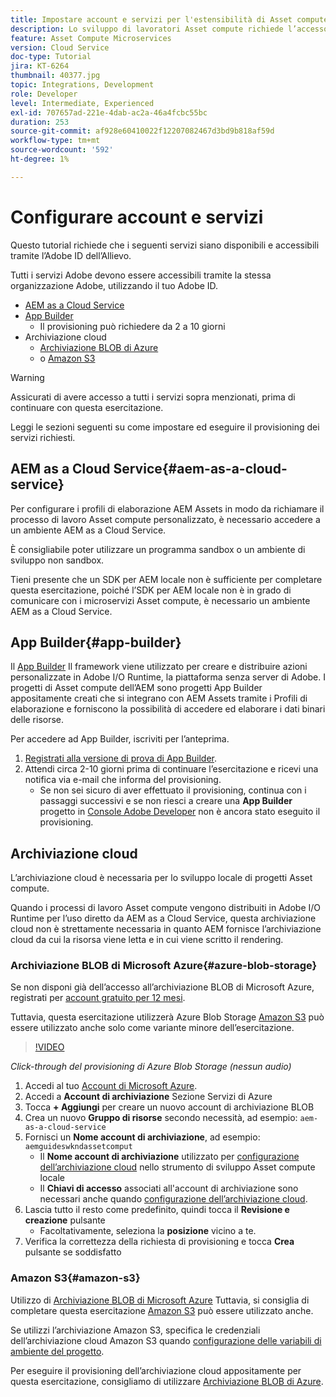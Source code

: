 ```yaml
---
title: Impostare account e servizi per l'estensibilità di Asset compute
description: Lo sviluppo di lavoratori Asset compute richiede l’accesso ad account e servizi tra cui AEM as a Cloud Service, App Builder e l’archiviazione cloud fornita da Microsoft o Amazon.
feature: Asset Compute Microservices
version: Cloud Service
doc-type: Tutorial
jira: KT-6264
thumbnail: 40377.jpg
topic: Integrations, Development
role: Developer
level: Intermediate, Experienced
exl-id: 707657ad-221e-4dab-ac2a-46a4fcbc55bc
duration: 253
source-git-commit: af928e60410022f12207082467d3bd9b818af59d
workflow-type: tm+mt
source-wordcount: '592'
ht-degree: 1%

---
```


# Configurare account e servizi

Questo tutorial richiede che i seguenti servizi siano disponibili e accessibili tramite l’Adobe ID dell’Allievo.

Tutti i servizi Adobe devono essere accessibili tramite la stessa organizzazione Adobe, utilizzando il tuo Adobe ID.

+ [AEM as a Cloud Service](#aem-as-a-cloud-service)
+ [App Builder](#app-builder)
   + Il provisioning può richiedere da 2 a 10 giorni
+ Archiviazione cloud
   + [Archiviazione BLOB di Azure](https://azure.microsoft.com/en-us/services/storage/blobs/)
   + o [Amazon S3](https://aws.amazon.com/s3/?did=ft_card&amp;trk=ft_card)

>[!WARNING]
>
>Assicurati di avere accesso a tutti i servizi sopra menzionati, prima di continuare con questa esercitazione.
> 
> Leggi le sezioni seguenti su come impostare ed eseguire il provisioning dei servizi richiesti.

## AEM as a Cloud Service{#aem-as-a-cloud-service}

Per configurare i profili di elaborazione AEM Assets in modo da richiamare il processo di lavoro Asset compute personalizzato, è necessario accedere a un ambiente AEM as a Cloud Service.

È consigliabile poter utilizzare un programma sandbox o un ambiente di sviluppo non sandbox.

Tieni presente che un SDK per AEM locale non è sufficiente per completare questa esercitazione, poiché l’SDK per AEM locale non è in grado di comunicare con i microservizi Asset compute, è necessario un ambiente AEM as a Cloud Service.

## App Builder{#app-builder}

Il [App Builder](https://developer.adobe.com/app-builder/) Il framework viene utilizzato per creare e distribuire azioni personalizzate in Adobe I/O Runtime, la piattaforma senza server di Adobe. I progetti di Asset compute dell’AEM sono progetti App Builder appositamente creati che si integrano con AEM Assets tramite i Profili di elaborazione e forniscono la possibilità di accedere ed elaborare i dati binari delle risorse.

Per accedere ad App Builder, iscriviti per l’anteprima.

1. [Registrati alla versione di prova di App Builder](https://developer.adobe.com/app-builder/trial/).
1. Attendi circa 2-10 giorni prima di continuare l’esercitazione e ricevi una notifica via e-mail che informa del provisioning.
   + Se non sei sicuro di aver effettuato il provisioning, continua con i passaggi successivi e se non riesci a creare una __App Builder__ progetto in [Console Adobe Developer](https://developer.adobe.com/console/) non è ancora stato eseguito il provisioning.

## Archiviazione cloud

L’archiviazione cloud è necessaria per lo sviluppo locale di progetti Asset compute.

Quando i processi di lavoro Asset compute vengono distribuiti in Adobe I/O Runtime per l’uso diretto da AEM as a Cloud Service, questa archiviazione cloud non è strettamente necessaria in quanto AEM fornisce l’archiviazione cloud da cui la risorsa viene letta e in cui viene scritto il rendering.

### Archiviazione BLOB di Microsoft Azure{#azure-blob-storage}

Se non disponi già dell’accesso all’archiviazione BLOB di Microsoft Azure, registrati per [account gratuito per 12 mesi](https://azure.microsoft.com/en-us/free/).

Tuttavia, questa esercitazione utilizzerà Azure Blob Storage [Amazon S3](#amazon-s3) può essere utilizzato anche solo come variante minore dell’esercitazione.

>[!VIDEO](https://video.tv.adobe.com/v/40377?quality=12&learn=on)

_Click-through del provisioning di Azure Blob Storage (nessun audio)_

1. Accedi al tuo [Account di Microsoft Azure](https://azure.microsoft.com/en-us/account/).
1. Accedi a __Account di archiviazione__ Sezione Servizi di Azure
1. Tocca __+ Aggiungi__ per creare un nuovo account di archiviazione BLOB
1. Crea un nuovo __Gruppo di risorse__ secondo necessità, ad esempio: `aem-as-a-cloud-service`
1. Fornisci un __Nome account di archiviazione__, ad esempio: `aemguideswkndassetcomput`
   + Il __Nome account di archiviazione__  utilizzato per [configurazione dell’archiviazione cloud](../develop/environment-variables.md) nello strumento di sviluppo Asset compute locale
   + Il __Chiavi di accesso__ associati all&#39;account di archiviazione sono necessari anche quando [configurazione dell’archiviazione cloud](../develop/environment-variables.md).
1. Lascia tutto il resto come predefinito, quindi tocca il __Revisione e creazione__ pulsante
   + Facoltativamente, seleziona la __posizione__ vicino a te.
1. Verifica la correttezza della richiesta di provisioning e tocca __Crea__ pulsante se soddisfatto

### Amazon S3{#amazon-s3}

Utilizzo di [Archiviazione BLOB di Microsoft Azure](#azure-blob-storage) Tuttavia, si consiglia di completare questa esercitazione [Amazon S3](https://aws.amazon.com/s3/?did=ft_card&amp;trk=ft_card) può essere utilizzato anche.

Se utilizzi l’archiviazione Amazon S3, specifica le credenziali dell’archiviazione cloud Amazon S3 quando [configurazione delle variabili di ambiente del progetto](../develop/environment-variables.md#amazon-s3).

Per eseguire il provisioning dell’archiviazione cloud appositamente per questa esercitazione, consigliamo di utilizzare [Archiviazione BLOB di Azure](#azure-blob-storage).
